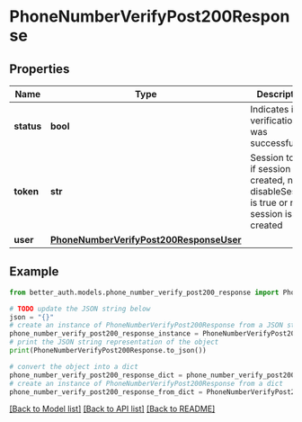 # PhoneNumberVerifyPost200Response


## Properties

Name | Type | Description | Notes
------------ | ------------- | ------------- | -------------
**status** | **bool** | Indicates if the verification was successful | 
**token** | **str** | Session token if session is created, null if disableSession is true or no session is created | [optional] 
**user** | [**PhoneNumberVerifyPost200ResponseUser**](PhoneNumberVerifyPost200ResponseUser.md) |  | [optional] 

## Example

```python
from better_auth.models.phone_number_verify_post200_response import PhoneNumberVerifyPost200Response

# TODO update the JSON string below
json = "{}"
# create an instance of PhoneNumberVerifyPost200Response from a JSON string
phone_number_verify_post200_response_instance = PhoneNumberVerifyPost200Response.from_json(json)
# print the JSON string representation of the object
print(PhoneNumberVerifyPost200Response.to_json())

# convert the object into a dict
phone_number_verify_post200_response_dict = phone_number_verify_post200_response_instance.to_dict()
# create an instance of PhoneNumberVerifyPost200Response from a dict
phone_number_verify_post200_response_from_dict = PhoneNumberVerifyPost200Response.from_dict(phone_number_verify_post200_response_dict)
```
[[Back to Model list]](../README.md#documentation-for-models) [[Back to API list]](../README.md#documentation-for-api-endpoints) [[Back to README]](../README.md)


